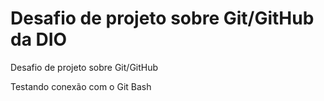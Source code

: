 # Desafio de projeto sobre Git/GitHub da DIO
Desafio de projeto sobre Git/GitHub

Testando conexão com o Git Bash
